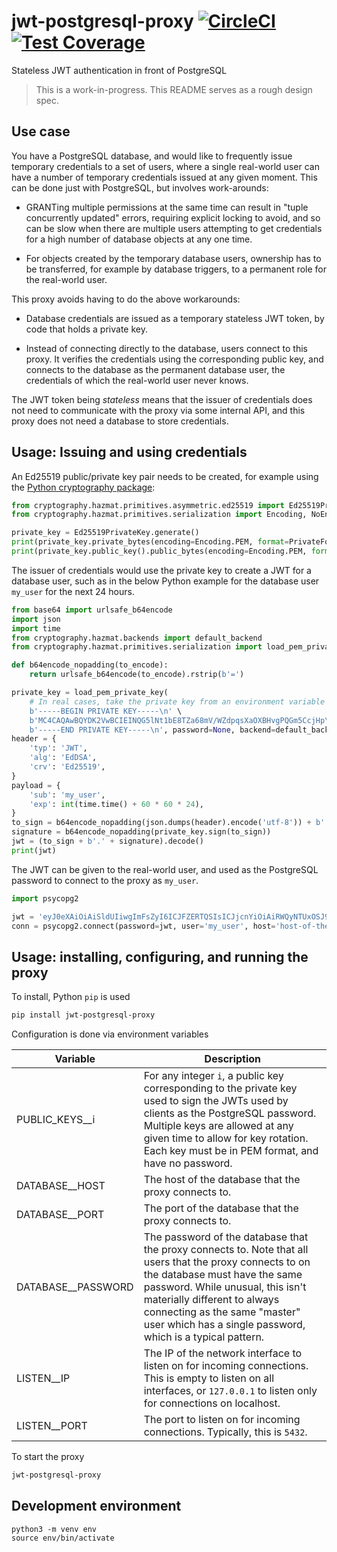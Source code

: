 # jwt-postgresql-proxy [![CircleCI](https://circleci.com/gh/uktrade/jwt-postgresql-proxy.svg?style=svg)](https://circleci.com/gh/uktrade/jwt-postgresql-proxy) [![Test Coverage](https://api.codeclimate.com/v1/badges/ff380168c33456b7a248/test_coverage)](https://codeclimate.com/github/uktrade/jwt-postgresql-proxy/test_coverage)

Stateless JWT authentication in front of PostgreSQL

> This is a work-in-progress. This README serves as a rough design spec.


## Use case

You have a PostgreSQL database, and would like to frequently issue temporary credentials to a set of users, where a single real-world user can have a number of temporary credentials issued at any given moment. This can be done just with PostgreSQL, but involves work-arounds:

- GRANTing multiple permissions at the same time can result in "tuple concurrently updated" errors, requiring explicit locking to avoid, and so can be slow when there are multiple users attempting to get credentials for a high number of database objects at any one time.

- For objects created by the temporary database users, ownership has to be transferred, for example by database triggers, to a permanent role for the real-world user.

This proxy avoids having to do the above workarounds:

- Database credentials are issued as a temporary stateless JWT token, by code that holds a private key.

- Instead of connecting directly to the database, users connect to this proxy. It verifies the credentials using the corresponding public key, and connects to the database as the permanent database user, the credentials of which the real-world user never knows.

The JWT token being _stateless_ means that the issuer of credentials does not need to communicate with the proxy via some internal API, and this proxy does not need a database to store credentials.


## Usage: Issuing and using credentials

An Ed25519 public/private key pair needs to be created, for example using the [Python cryptography package](https://github.com/pyca/cryptography):

```python
from cryptography.hazmat.primitives.asymmetric.ed25519 import Ed25519PrivateKey
from cryptography.hazmat.primitives.serialization import Encoding, NoEncryption, PrivateFormat, PublicFormat

private_key = Ed25519PrivateKey.generate()
print(private_key.private_bytes(encoding=Encoding.PEM, format=PrivateFormat.PKCS8, encryption_algorithm=NoEncryption()))
print(private_key.public_key().public_bytes(encoding=Encoding.PEM, format=PublicFormat.SubjectPublicKeyInfo))
```

The issuer of credentials would use the private key to create a JWT for a database user, such as in the below Python example for the database user `my_user` for the next 24 hours.

```python
from base64 import urlsafe_b64encode
import json
import time
from cryptography.hazmat.backends import default_backend
from cryptography.hazmat.primitives.serialization import load_pem_private_key

def b64encode_nopadding(to_encode):
    return urlsafe_b64encode(to_encode).rstrip(b'=')

private_key = load_pem_private_key(
    # In real cases, take the private key from an environment variable or secret store
    b'-----BEGIN PRIVATE KEY-----\n' \
    b'MC4CAQAwBQYDK2VwBCIEINQG5lNt1bE8TZa68mV/WZdpqsXaOXBHvgPQGm5CcjHp\n' \
    b'-----END PRIVATE KEY-----\n', password=None, backend=default_backend())
header = {
    'typ': 'JWT',
    'alg': 'EdDSA',
    'crv': 'Ed25519',
}
payload = {
    'sub': 'my_user',
    'exp': int(time.time() + 60 * 60 * 24),
}
to_sign = b64encode_nopadding(json.dumps(header).encode('utf-8')) + b'.' + b64encode_nopadding(json.dumps(header).encode('utf-8'))
signature = b64encode_nopadding(private_key.sign(to_sign))
jwt = (to_sign + b'.' + signature).decode()
print(jwt)
```

The JWT can be given to the real-world user, and used as the PostgreSQL password to connect to the proxy as `my_user`.

```python
import psycopg2

jwt = 'eyJ0eXAiOiAiSldUIiwgImFsZyI6ICJFZERTQSIsICJjcnYiOiAiRWQyNTUxOSJ9.eyJ0eXAiOiAiSldUIiwgImFsZyI6ICJFZERTQSIsICJjcnYiOiAiRWQyNTUxOSJ9.pkV3ZTyWC8aF7xj_Dxde6aZiehYfEiV5cEIF8iFHmiJxgPQbifvM6mWo2FHTuM85r5zidb6FkIs747DD4xhIAw'
conn = psycopg2.connect(password=jwt, user='my_user', host='host-of-the-proxy', dbname='my_dbname', port=5432)
```


## Usage: installing, configuring, and running the proxy

To install, Python `pip` is used

```bash
pip install jwt-postgresql-proxy
```

Configuration is done via environment variables

| Variable           | Description                                                                                                                                                                                                                                                                                        |
|--------------------|----------------------------------------------------------------------------------------------------------------------------------------------------------------------------------------------------------------------------------------------------------------------------------------------------|
| PUBLIC_KEYS__i     | For any integer `i`, a public key corresponding to the private key used to sign the JWTs used by clients as the PostgreSQL password. Multiple keys are allowed at any given time to allow for key rotation. Each key must be in PEM format, and have no password.                          |
| DATABASE__HOST     | The host of the database that the proxy connects to.                                                                                                                                                                                                                                               |
| DATABASE__PORT     | The port of the database that the proxy connects to.                                                                                                                                                                                                                                               |
| DATABASE__PASSWORD | The password of the database that the proxy connects to. Note that all users that the proxy connects to on the database must have the same password. While unusual, this isn't materially different to always connecting as the same "master" user which has a single password, which is a typical pattern. |
| LISTEN__IP       | The IP of the network interface to listen on for incoming connections. This is empty to listen on all interfaces, or `127.0.0.1` to listen only for connections on localhost. |
| LISTEN__PORT     | The port to listen on for incoming connections. Typically, this is `5432`. |

To start the proxy

```bash
jwt-postgresql-proxy
```


## Development environment

```
python3 -m venv env
source env/bin/activate
```

